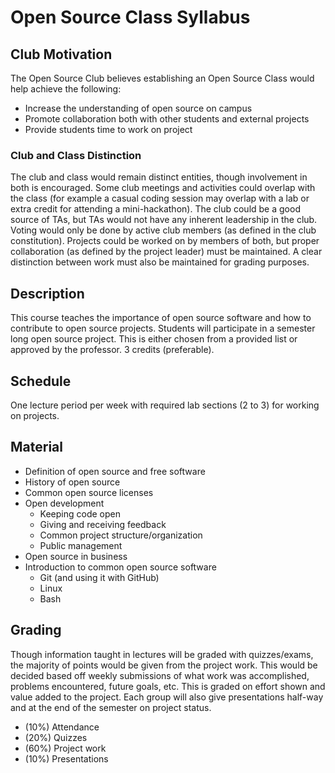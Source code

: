 # Open Source Class Syllabus

## Club Motivation

The Open Source Club believes establishing an Open Source Class would help achieve the following:

- Increase the understanding of open source on campus
- Promote collaboration both with other students and external projects
- Provide students time to work on project

### Club and Class Distinction

The club and class would remain distinct entities, though involvement in both is encouraged. Some club meetings and activities could overlap with the class (for example a casual coding session may overlap with a lab or extra credit for attending a mini-hackathon). The club could be a good source of TAs, but TAs would not have any inherent leadership in the club. Voting would only be done by active club members (as defined in the club constitution). Projects could be worked on by members of both, but proper collaboration (as defined by the project leader) must be maintained. A clear distinction between work must also be maintained for grading purposes. 

## Description

This course teaches the importance of open source software and how to contribute to open source projects. Students will participate in a semester long open source project. This is either chosen from a provided list or approved by the professor. 3 credits (preferable). 

## Schedule

One lecture period per week with required lab sections (2 to 3) for working on projects.

## Material

- Definition of open source and free software
- History of open source
- Common open source licenses
- Open development
	- Keeping code open
	- Giving and receiving feedback
	- Common project structure/organization
	- Public management
- Open source in business
- Introduction to common open source software
	- Git (and using it with GitHub)
	- Linux
	- Bash

## Grading 

Though information taught in lectures will be graded with quizzes/exams, the majority of points would be given from the project work. This would be decided based off weekly submissions of what work was accomplished, problems encountered, future goals, etc. This is graded on effort shown and value added to the project. Each group will also give presentations half-way and at the end of the semester on project status.

- (10%) Attendance 
- (20%) Quizzes
- (60%) Project work
- (10%) Presentations
